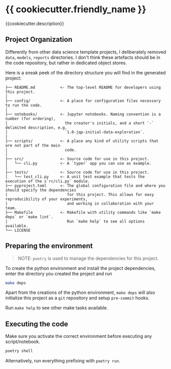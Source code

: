 # {{ cookiecutter.friendly_name }}

{{cookiecutter.description}}

## Project Organization

Differently from other data science template projects, I deliberately removed `data`, `models`, `reports`  directories.
I don't think these artefacts should be in the code repository, but rather in dedicated object stores.

Here is a sneak peek of the directory structure you will find in the generated project:

```
├── README.md           <- The top-level README for developers using this project.
│
├── config/             <- A place for configuration files necessary to run the code.
│
├── notebooks/          <- Jupyter notebooks. Naming convention is a number (for ordering),
│                         the creator's initials, and a short `-` delimited description, e.g.
│                         `1.0-jqp-initial-data-exploration`.
|
├── scripts/            <- A place any kind of utility scripts that are not part of the main
|                         code.
│
├── src/                <- Source code for use in this project.
│   └── cli.py          <- A `typer` app you can use as example. 
│
├── tests/              <- Source code for use in this project.
│   └── test_cli.py     <- A unit test example that tests the execution of the s`rc/cli.py` module.
├── pyproject.toml      <- The global configuration file and where you should specify the dependencies 
|                          for this project. This allows for easy reproducibility of your experiments, 
|                          and working in collaboration with your team.
├── Makefile            <- Makefile with utility commands like `make deps` or `make lint`. 
|                          Run `make help` to see all options available. 
└── LICENSE
```

## Preparing the environment


> NOTE: `poetry` is used to manage the dependencies for this project.

To create the python environment and install the project dependencies, 
enter the directory you created the project and run

```bash
make deps
```

Apart from the creations of the python environment, `make deps` will also initialize this project as a `git` repository 
and setup `pre-commit` hooks.

Run `make help` to see other make tasks available.


## Executing the code


Make sure you activate the correct environment before executing any script/notebook.

```bash
poetry shell
```

Alternatively, run everything prefixing with `poetry run`.
